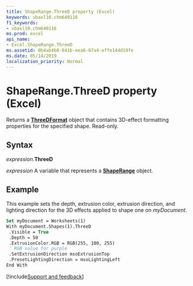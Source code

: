```yaml
---
title: ShapeRange.ThreeD property (Excel)
keywords: vbaxl10.chm640116
f1_keywords:
- vbaxl10.chm640116
ms.prod: excel
api_name:
- Excel.ShapeRange.ThreeD
ms.assetid: 0b4ab4b8-841b-eea6-67a4-effe144d19fe
ms.date: 05/14/2019
localization_priority: Normal
---
```



# ShapeRange.ThreeD property (Excel)

Returns a **[ThreeDFormat](Excel.ThreeDFormat.md)** object that contains 3D-effect formatting properties for the specified shape. Read-only.


## Syntax

_expression_.**ThreeD**

_expression_ A variable that represents a **[ShapeRange](Excel.shaperange.md)** object.


## Example

This example sets the depth, extrusion color, extrusion direction, and lighting direction for the 3D effects applied to shape one on _myDocument_.

```vb
Set myDocument = Worksheets(1) 
With myDocument.Shapes(1).ThreeD 
 .Visible = True 
 .Depth = 50 
 .ExtrusionColor.RGB = RGB(255, 100, 255) 
 ' RGB value for purple 
 .SetExtrusionDirection msoExtrusionTop 
 .PresetLightingDirection = msoLightingLeft 
End With
```




[!include[Support and feedback](~/includes/feedback-boilerplate.md)]